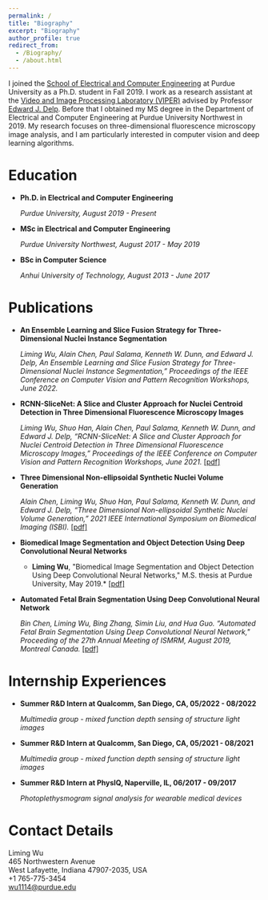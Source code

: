```yaml
---
permalink: /
title: "Biography"
excerpt: "Biography"
author_profile: true
redirect_from: 
  - /Biography/
  - /about.html
---
```


I joined the [School of Electrical and Computer Engineering](https://engineering.purdue.edu/ECE) at Purdue University as a Ph.D. student in Fall 2019. I work as a research assistant at the [Video and Image Processing Laboratory (VIPER)](https://engineering.purdue.edu/~ips/) advised by Professor [Edward J. Delp](https://engineering.purdue.edu/~ace/). Before that I obtained my MS degree in the Department of Electrical and Computer Engineering at Purdue University Northwest in 2019. My research focuses on three-dimensional fluorescence microscopy image analysis, and I am particularly interested in computer vision and deep learning algorithms. 

# Education
* **Ph.D. in Electrical and Computer Engineering**

  *Purdue University, August 2019 - Present*

* **MSc in Electrical and Computer Engineering**

  *Purdue University Northwest, August 2017 - May 2019*

* **BSc in Computer Science**

  *Anhui University of Technology, August 2013 - June 2017*

# Publications

* **An Ensemble Learning and Slice Fusion Strategy for Three-Dimensional Nuclei Instance Segmentation**
  
  *Liming Wu, Alain Chen, Paul Salama, Kenneth W. Dunn, and Edward J. Delp, An Ensemble Learning and Slice Fusion Strategy for Three-Dimensional Nuclei Instance Segmentation,” Proceedings of the IEEE Conference on Computer Vision and Pattern Recognition Workshops, June 2022.*
* **RCNN-SliceNet: A Slice and Cluster Approach for Nuclei Centroid Detection in Three Dimensional Fluorescence Microscopy Images**
  
  *Liming Wu, Shuo Han, Alain Chen, Paul Salama, Kenneth W. Dunn, and Edward J. Delp, “RCNN-SliceNet: A Slice and Cluster Approach for Nuclei Centroid Detection in Three Dimensional Fluorescence Microscopy Images,” Proceedings of the IEEE Conference on Computer Vision and Pattern Recognition Workshops, June 2021.* [[pdf]](https://openaccess.thecvf.com/content/CVPR2021W/CVMI/papers/Wu_RCNN-SliceNet_A_Slice_and_Cluster_Approach_for_Nuclei_Centroid_Detection_CVPRW_2021_paper.pdf)
* **Three Dimensional Non-ellipsoidal Synthetic Nuclei Volume Generation**
  
  *Alain Chen, Liming Wu, Shuo Han, Paul Salama, Kenneth W. Dunn, and Edward J. Delp, “Three Dimensional Non-ellipsoidal Synthetic Nuclei Volume Generation,” 2021 IEEE International Symposium on Biomedical Imaging (ISBI).* [[pdf]](https://ieeexplore.ieee.org/document/9434149)
* **Biomedical Image Segmentation and Object Detection Using Deep Convolutional Neural Networks**
  
  * **Liming Wu**, "Biomedical Image Segmentation and Object Detection Using Deep Convolutional Neural Networks," M.S. thesis at Purdue University, May 2019.* [[pdf]](https://hammer.purdue.edu/articles/thesis/Biomedical_Image_Segmentation_and_Object_Detection_Using_Deep_Convolutional_Neural_Networks/8051702)
* **Automated Fetal Brain Segmentation Using Deep Convolutional Neural Network**
  
  *Bin Chen, Liming Wu, Bing Zhang, Simin Liu, and Hua Guo. “Automated Fetal Brain Segmentation Using Deep Convolutional Neural Network," Proceeding of the 27th Annual Meeting of ISMRM, August 2019, Montreal Canada.* [[pdf]](http://indexsmart.mirasmart.com/ISMRM2019/PDFfiles/4797.html)

# Internship Experiences

* **Summer R&D Intern at Qualcomm, San Diego, CA, 05/2022 - 08/2022**
  
  *Multimedia group - mixed function depth sensing of structure light images*
* **Summer R&D Intern at Qualcomm, San Diego, CA, 05/2021 - 08/2021**
  
  *Multimedia group - mixed function depth sensing of structure light images*
* **Summer R&D Intern at PhysIQ, Naperville, IL, 06/2017 - 09/2017**
  
  *Photoplethysmogram signal analysis for wearable medical devices*


# Contact Details
Liming Wu\
465 Northwestern Avenue\
West Lafayette, Indiana 47907-2035, USA\
+1 765-775-3454\
wu1114@purdue.edu